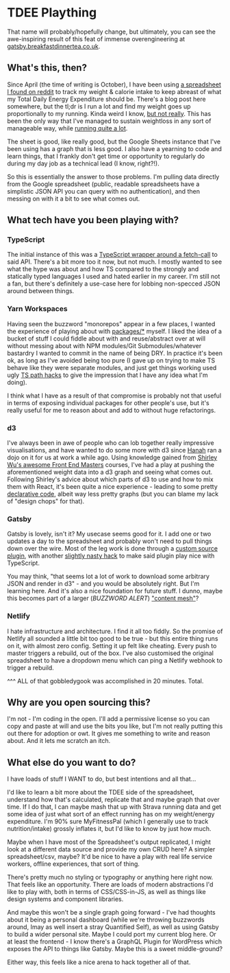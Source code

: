 # TDEE Plaything

That name will probably/hopefully change, but ultimately, you can see the awe-inspiring result of this feat of immense overengineering at [gatsby.breakfastdinnertea.co.uk](https://gatsby.breakfastdinnertea.co.uk/).

## What's this, then?

Since April (the time of writing is October), I have been using [a spreadsheet I found on reddit](https://www.reddit.com/r/Fitness/comments/4mhvpn/adaptive_tdee_tracking_spreadsheet_v3_rescue/) to track my weight & calorie intake to keep abreast of what my Total Daily Energy Expenditure should be. There's a blog post here somewhere, but the tl;dr is I run a lot and find my weight goes up proportionally to my running. Kinda weird I know, [but not really](https://www.runnersworld.com/nutrition-weight-loss/a20826267/why-do-runners-gain-weight/). This has been the only way that I've managed to sustain weightloss in any sort of manageable way, while [running quite a lot](https://www.strava.com/athletes/2764169).

The sheet is good, like really good, but the Google Sheets instance that I've been using has a graph that is less good. I also have a yearning to code and learn things, that I frankly don't get time or opportunity to regularly do during my day job as a technical lead (I know, right?!).

So this is essentially the answer to those problems. I'm pulling data directly from the Google spreadsheet (public, readable spreadsheets have a simplistic JSON API you can query with no authentication), and then messing on with it a bit to see what comes out.

## What tech have you been playing with?

### TypeScript

The initial instance of this was a [TypeScript wrapper around a fetch-call](packages/gsheet-log-fetcher/src/getAllCheckins.ts) to said API. There's a bit more too it now, but not much. I mostly wanted to see what the hype was about and how TS compared to the strongly and statically typed languages I used and hated earlier in my career. I'm still not a fan, but there's definitely a use-case here for lobbing non-specced JSON around between things.

### Yarn Workspaces

Having seen the buzzword "monorepos" appear in a few places, I wanted the experience of playing about with [packages/\*](packages) myself. I liked the idea of a bucket of stuff I could fiddle about with and reuse/abstract over at will without messing about with NPM modules/Git Submodules/whatever bastardry I wanted to commit in the name of being DRY. In practice it's been ok, as long as I've avoided being too pure (I gave up on trying to make TS behave like they were separate modules, and just get things working used ugly [TS path hacks](https://github.com/SimonS/tdee-plaything/blob/f6356d663b33e24a4a30167ae53523d9c2f4775d/packages/tdee-explorer/tsconfig.json#L7) to give the impression that I have any idea what I'm doing).

I think what I have as a result of that compromise is probably not that useful in terms of exposing individual packages for other people's use, but it's really useful for me to reason about and add to without huge refactorings.

### d3

I've always been in awe of people who can lob together really impressive visualisations, and have wanted to do some more with d3 since [Hanah](https://twitter.com/hanahanderson) ran a dojo on it for us at work a while ago. Using knowledge gained from [Shirley Wu's awesome Front End Masters](https://frontendmasters.com/teachers/shirley-wu/) courses, I've had a play at pushing the aforementioned weight data into a d3 graph and seeing what comes out. Following Shirley's advice about which parts of d3 to use and how to mix them with React, it's been quite a nice experience - leading to some pretty [declarative code](packages/tdee-explorer/src/components/tdee-graph.tsx), albeit way less pretty graphs (but you can blame my lack of "design chops" for that).

### Gatsby

Gatsby is lovely, isn't it? My usecase seems good for it. I add one or two updates a day to the spreadsheet and probably won't need to pull things down over the wire. Most of the leg work is done through a [custom source plugin](packages/tdee-explorer/plugins/gatsby-source-tdee-json-api), with another [slightly nasty hack](packages/tdee-explorer/plugins/gatsby-source-tdee-json-api/gatsby-node.js) to make said plugin play nice with TypeScript.

You may think, "that seems lot a lot of work to download some arbitrary JSON and render in d3" - and you would be absolutely right. But I'm learning here. And it's also a nice foundation for future stuff. I dunno, maybe this becomes part of a larger (_BUZZWORD ALERT_) ["content mesh"](https://www.gatsbyjs.org/blog/2018-10-04-journey-to-the-content-mesh/)?

### Netlify

I hate infrastructure and architecture. I find it all too fiddly. So the promise of Netlify all sounded a little bit too good to be true - but this entire thing runs on it, with almost zero config. Setting it up felt like cheating. Every push to master triggers a rebuild, out of the box. I've also customised the original spreadsheet to have a dropdown menu which can ping a Netlify webhook to trigger a rebuild.

^^^ ALL of that gobbledygook was accomplished in 20 minutes. Total.

## Why are you open sourcing this?

I'm not - I'm coding in the open. I'll add a permissive license so you can copy and paste at will and use the bits you like, but I'm not really putting this out there for adoption or owt. It gives me something to write and reason about. And it lets me scratch an itch.

## What else do you want to do?

I have loads of stuff I WANT to do, but best intentions and all that...

I'd like to learn a bit more about the TDEE side of the spreadsheet, understand how that's calculated, replicate that and maybe graph that over time. If I do that, I can maybe mash that up with Strava running data and get some idea of just what sort of an effect running has on my weight/energy expenditure. I'm 90% sure MyFitnessPal (which I generally use to track nutrition/intake) grossly inflates it, but I'd like to know by just how much.

Maybe when I have most of the Spreadsheet's output replicated, I might look at a different data source and provide my own CRUD here? A simpler spreadsheet/csv, maybe? It'd be nice to have a play with real life service workers, offline experiences, that sort of thing.

There's pretty much no styling or typography or anything here right now. That feels like an opportunity. There are loads of modern abstractions I'd like to play with, both in terms of CSS/CSS-in-JS, as well as things like design systems and component libraries.

And maybe this won't be a single graph going forward - I've had thoughts about it being a personal dashboard (while we're throwing buzzwords around, Imay as well insert a stray Quantified Self), as well as using Gatsby to build a wider personal site. Maybe I could port my current blog here. Or at least the frontend - I know there's a GraphQL Plugin for WordPress which exposes the API to things like Gatsby. Maybe this is a sweet middle-ground?

Either way, this feels like a nice arena to hack together all of that.

